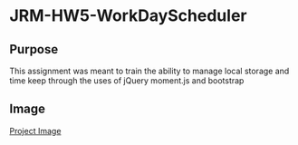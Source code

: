 # JRM-HW5-WorkDayScheduler

## Purpose
This assignment was meant to train the ability to manage local storage and time keep through the uses of jQuery moment.js and bootstrap

## Image
[Project Image](https://github.com/josephmartin721/JRM-HW5-WorkDayScheduler/blob/main/Assets/SchedulerExample.jpg)